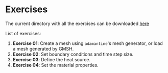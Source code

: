 Exercises
=========
The current directory with all the exercises can be downloaded
[here](https://download-directory.github.io/?url=https://github.com/adamantine-sim/adamantine-tutorials/tree/master/Exercises)

List of  exercises:

1. **Exercise 01**: Create a mesh using `adamantine`'s mesh generator, or load a
   mesh generated by GMSH.
4. **Exercise 02**: Set boundary conditions and time step size.
3. **Exercise 03**: Define the heat source.
2. **Exercise 04**: Set the material properties.
